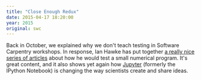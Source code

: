 ```yaml
---
title: "Close Enough Redux"
date: 2015-04-17 18:20:00
year: 2015
original: swc
---
```

<p>
  Back in October,
  we explained why we don't teach testing
  in Software Carpentry workshops.
  In response,
  Ian Hawke has put together
  <a href="http://ianhawke.github.io/blog/close-enough.html">a really nice series of articles</a>
  about how he would test a small numerical program.
  It's great content,
  and it also shows yet again how <a href="http://jupyter.org/">Jupyter</a>
  (formerly the IPython Notebook)
  is changing the way scientists create and share ideas.
</p>
